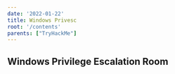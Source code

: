 ```yaml
---
date: '2022-01-22'
title: Windows Privesc
root: '/contents'
parents: ["TryHackMe"]
---
```


## Windows Privilege Escalation Room
```

```
